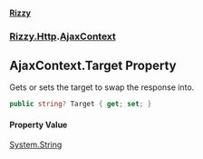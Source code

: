 #### [Rizzy](index.md 'index')
### [Rizzy.Http](Rizzy.Http.md 'Rizzy.Http').[AjaxContext](Rizzy.Http.AjaxContext.md 'Rizzy.Http.AjaxContext')

## AjaxContext.Target Property

Gets or sets the target to swap the response into.

```csharp
public string? Target { get; set; }
```

#### Property Value
[System.String](https://docs.microsoft.com/en-us/dotnet/api/System.String 'System.String')